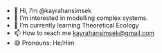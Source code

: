 - 👋 Hi, I’m @kayrahansimsek
- 👀 I’m interested in modelling complex systems.
- 🌱 I’m currently learning Theoretical Ecology
- 📫 How to reach me kayrahansimsek@gmail.com
- 😄 Pronouns: He/Him

<!---
kayrahansimsek/kayrahansimsek is a ✨ special ✨ repository because its `README.md` (this file) appears on your GitHub profile.
You can click the Preview link to take a look at your changes.
--->
